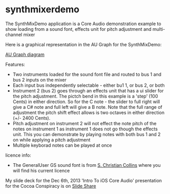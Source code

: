 synthmixerdemo
==============

The SynthMixDemo application is a Core Audio demonstration example to show loading from a sound font, effects unit for pitch adjustment and multi-channel mixer

Here is a graphical representation in the AU Graph for the SynthMixDemo:

[AU Graph diagram](AUGraph.png)

Features:

- Two instruments loaded for the sound font file and routed to bus 1 and bus 2 inputs on the mixer
- Each input bus independently selectable - either bu1 1, or bus 2, or both
- Instrument 2 (bus 2) goes through an effects unit that has a ui slider for the pitch adjustment.  The pictch bend in this example is a 'step' (100 Cents) in either direction. So for the C note - the slider to full right will give a C# note and full left will give a B note.  Note that the full range of adjustment the pitch shift effect allows is two octaves in either direction (+/- 2400 Cents).
- Pitch adjustment on instrument 2 will not effect the note pitch of the notes on instrument 1 as instrument 1 does not go though the effects unit.  This you can demonstrate by playing notes with both bus 1 and 2 on while applying a pitch adjustment 
- Multiple keyborad notes can be played at once

licence info:

- The GeneralUser GS sound font is from [S. Christian Collins](http://www.schristiancollins.com/generaluser.php) where you will find his current licence

My slide deck for the Dec 6th, 2013 'Intro To iOS Core Audio' presentation for the Cocoa Conspiracy is on [Slide Share](http://www.slideshare.net/slideshow/embed_code/29184534)
